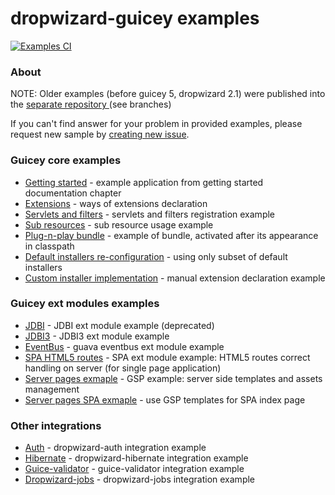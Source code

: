 # dropwizard-guicey examples
[![Examples CI](https://github.com/xvik/dropwizard-guicey/actions/workflows/examples-CI.yml/badge.svg)](https://github.com/xvik/dropwizard-guicey/actions/workflows/examples-CI.yml)

### About

NOTE: Older examples (before guicey 5, dropwizard 2.1) were published into the [separate repository
 ](https://github.com/xvik/dropwizard-guicey-examples/) (see branches)

If you can't find answer for your problem in provided examples, please request new sample by 
[creating new issue](https://github.com/xvik/dropwizard-guicey/issues).



### Guicey core examples

* [Getting started](core-getting-started) - example application from getting started documentation chapter
* [Extensions](core-extensions) - ways of extensions declaration 
* [Servlets and filters](core-servlets) - servlets and filters registration example
* [Sub resources](core-rest-sub-resource) - sub resource usage example
* [Plug-n-play bundle](core-bundle-plug-n-play) - example of bundle, activated after its appearance in classpath
* [Default installers re-configuration](core-installers-reset) - using only subset of default installers
* [Custom installer implementation](core-installer-custom) - manual extension declaration example

### Guicey ext modules examples

* [JDBI](ext-jdbi) - JDBI ext module example (deprecated) 
* [JDBI3](ext-jdbi3) - JDBI3 ext module example
* [EventBus](ext-eventbus) - guava eventbus ext module example
* [SPA HTML5 routes](ext-spa) - SPA ext module example: HTML5 routes correct handling on server (for single page application)
* [Server pages exmaple](ext-gsp) - GSP example: server side templates and assets management
* [Server pages SPA exmaple](ext-gsp-spa) - use GSP templates for SPA index page

### Other integrations

* [Auth](integration-auth) - dropwizard-auth integration example
* [Hibernate](integration-hibernate) - dropwizard-hibernate integration example
* [Guice-validator](integration-guice-validator) - guice-validator integration example
* [Dropwizard-jobs](integration-dropwizard-jobs) - dropwizard-jobs integration example
